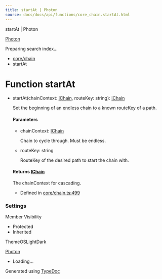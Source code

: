 ```yaml
---
title: startAt | Photon
source: docs/docs/api/functions/core_chain.startAt.html
---
```


startAt | Photon

[Photon](../index.md)




Preparing search index...

* [core/chain](../modules/core_chain.md)
* startAt

# Function startAt

* startAt(chainContext: [IChain](../interfaces/core_maker.IChain.md), routeKey: string): [IChain](../interfaces/core_maker.IChain.md)

  Set the beginning of an endless chain to a known routeKey of a path.

  #### Parameters

  + chainContext: [IChain](../interfaces/core_maker.IChain.md)

    Chain to cycle through. Must be endless.
  + routeKey: string

    RouteKey of the desired path to start the chain with.

  #### Returns [IChain](../interfaces/core_maker.IChain.md)

  The chainContext for cascading.

  + Defined in [core/chain.ts:499](https://github.com/mwhite454/photon/blob/main/packages/photon/src/core/chain.ts#L499)

### Settings

Member Visibility

* Protected
* Inherited

ThemeOSLightDark

[Photon](../index.md)

* Loading...

Generated using [TypeDoc](https://typedoc.org/)
